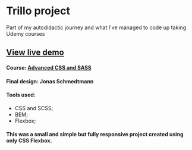 # Trillo project
Part of my autodidactic journey and what I've managed to code up taking Udemy courses
## [View live demo](https://hedragris.github.io/trillo/)



#### Course: [Advanced CSS and SASS](http://www.udemy.com/course/advanced-css-and-sass)

#### Final design: Jonas Schmedtmann

#### Tools used:
- CSS and SCSS;
- BEM;
- Flexbox;

#### This was a small and simple but fully responsive project created using only CSS Flexbox.
